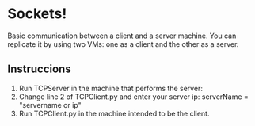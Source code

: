 # Sockets!

Basic communication between a client and a server machine. You can replicate it by using two VMs: one as a client and the other as a server.

## Instruccions
1. Run TCPServer in the machine that performs the server: 
2. Change line 2 of TCPClient.py and enter your server ip:
  serverName = "servername or ip"
3. Run TCPClient.py in the machine intended to be the client.


